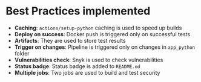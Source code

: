 # Best Practices implemented

- **Caching**: `actions/setup-python` caching is used to speed up builds
- **Deploy on success**: Docker push is triggered only on successful tests
- **Artifacts**: They are used to store test results
- **Trigger on changes**: Pipeline is triggered only on changes in `app_python` folder
- **Vulnerabilities check**: Snyk is used to check vulnerabilities
- **Status badge**: Status badge is added to `README.md`
- **Multiple jobs**: Two jobs are used to build and test security